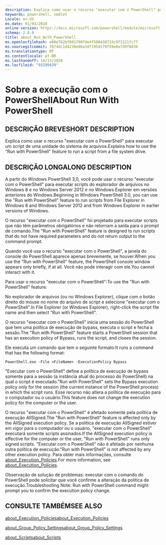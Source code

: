 ```yaml
---
description: Explica como usar o recurso "executar com o PowerShell" para executar um script de uma unidade do sistema de arquivos.
keywords: powershell, cmdlet
Locale: en-US
ms.date: 01/03/2018
online version: https://docs.microsoft.com/powershell/module/microsoft.powershell.core/about/about_run_with_powershell?view=powershell-6&WT.mc_id=ps-gethelp
schema: 2.0.0
title: about_Run_With_PowerShell
ms.openlocfilehash: e08e762bf6017907de4f508438733c973121fc77
ms.sourcegitcommit: f874dc1d4236e06a3df195d179f59e0a7d9f8436
ms.translationtype: MT
ms.contentlocale: pt-BR
ms.lasthandoff: 10/13/2020
ms.locfileid: "93195639"
---
```

# <a name="about-run-with-powershell"></a><span data-ttu-id="cd5f5-104">Sobre a execução com o PowerShell</span><span class="sxs-lookup"><span data-stu-id="cd5f5-104">About Run With PowerShell</span></span>

## <a name="short-description"></a><span data-ttu-id="cd5f5-105">DESCRIÇÃO BREVE</span><span class="sxs-lookup"><span data-stu-id="cd5f5-105">SHORT DESCRIPTION</span></span>
<span data-ttu-id="cd5f5-106">Explica como usar o recurso "executar com o PowerShell" para executar um script de uma unidade do sistema de arquivos.</span><span class="sxs-lookup"><span data-stu-id="cd5f5-106">Explains how to use the "Run with PowerShell" feature to run a script from a file system drive.</span></span>

## <a name="long-description"></a><span data-ttu-id="cd5f5-107">DESCRIÇÃO LONGA</span><span class="sxs-lookup"><span data-stu-id="cd5f5-107">LONG DESCRIPTION</span></span>

<span data-ttu-id="cd5f5-108">A partir do Windows PowerShell 3,0, você pode usar o recurso "executar com o PowerShell" para executar scripts do explorador de arquivos no Windows 8 e no Windows Server 2012 e no Windows Explorer em versões anteriores do Windows.</span><span class="sxs-lookup"><span data-stu-id="cd5f5-108">Beginning in Windows PowerShell 3.0, you can use the "Run with PowerShell" feature to run scripts from File Explorer in Windows 8 and Windows Server 2012 and from Windows Explorer in earlier versions of Windows.</span></span>

<span data-ttu-id="cd5f5-109">O recurso "executar com o PowerShell" foi projetado para executar scripts que não têm parâmetros obrigatórios e não retornam a saída para o prompt de comando.</span><span class="sxs-lookup"><span data-stu-id="cd5f5-109">The "Run with PowerShell" feature is designed to run scripts that do not have required parameters and do not return output to the command prompt.</span></span>

<span data-ttu-id="cd5f5-110">Quando você usa o recurso "executar com o PowerShell", a janela do console do PowerShell aparece apenas brevemente, se houver.</span><span class="sxs-lookup"><span data-stu-id="cd5f5-110">When you use the "Run with PowerShell" feature, the PowerShell console window appears only briefly, if at all.</span></span> <span data-ttu-id="cd5f5-111">Você não pode interagir com ele.</span><span class="sxs-lookup"><span data-stu-id="cd5f5-111">You cannot interact with it.</span></span>

<span data-ttu-id="cd5f5-112">Para usar o recurso "executar com o PowerShell":</span><span class="sxs-lookup"><span data-stu-id="cd5f5-112">To use the "Run with PowerShell" feature:</span></span>

<span data-ttu-id="cd5f5-113">No explorador de arquivos (ou no Windows Explorer), clique com o botão direito do mouse no nome do arquivo de script e selecione "executar com o PowerShell".</span><span class="sxs-lookup"><span data-stu-id="cd5f5-113">In File Explorer (or Windows Explorer), right-click the script file name and then select "Run with PowerShell".</span></span>

<span data-ttu-id="cd5f5-114">O recurso "executar com o PowerShell" inicia uma sessão do PowerShell que tem uma política de execução de bypass, executa o script e fecha a sessão.</span><span class="sxs-lookup"><span data-stu-id="cd5f5-114">The "Run with PowerShell" feature starts a PowerShell session that has an execution policy of Bypass, runs the script, and closes the session.</span></span>

<span data-ttu-id="cd5f5-115">Ele executa um comando que tem o seguinte formato:</span><span class="sxs-lookup"><span data-stu-id="cd5f5-115">It runs a command that has the following format:</span></span>

```
PowerShell.exe -File <FileName> -ExecutionPolicy Bypass
```

<span data-ttu-id="cd5f5-116">"Executar com o PowerShell" define a política de execução de bypass somente para a sessão (a instância atual do processo do PowerShell) na qual o script é executado.</span><span class="sxs-lookup"><span data-stu-id="cd5f5-116">"Run with PowerShell" sets the Bypass execution policy only for the session (the current instance of the PowerShell process) in which the script runs.</span></span>
<span data-ttu-id="cd5f5-117">Esse recurso não altera a política de execução para o computador ou o usuário.</span><span class="sxs-lookup"><span data-stu-id="cd5f5-117">This feature does not change the execution policy for the computer or the user.</span></span>

<span data-ttu-id="cd5f5-118">O recurso "executar com o PowerShell" é afetado somente pela política de execução AllSigned.</span><span class="sxs-lookup"><span data-stu-id="cd5f5-118">The "Run with PowerShell" feature is affected only by the AllSigned execution policy.</span></span> <span data-ttu-id="cd5f5-119">Se a política de execução AllSigned estiver em vigor para o computador ou o usuário, "executar com o PowerShell" executará somente scripts assinados.</span><span class="sxs-lookup"><span data-stu-id="cd5f5-119">If the AllSigned execution policy is effective for the computer or the user, "Run with PowerShell" runs only signed scripts.</span></span> <span data-ttu-id="cd5f5-120">"Executar com o PowerShell" não é afetado por nenhuma outra política de execução.</span><span class="sxs-lookup"><span data-stu-id="cd5f5-120">"Run with PowerShell" is not affected by any other execution policy.</span></span> <span data-ttu-id="cd5f5-121">Para obter mais informações, consulte [about_Execution_Policies](about_Execution_Policies.md).</span><span class="sxs-lookup"><span data-stu-id="cd5f5-121">For more information, see [about_Execution_Policies](about_Execution_Policies.md).</span></span>

<span data-ttu-id="cd5f5-122">Observação de solução de problemas: executar com o comando do PowerShell pode solicitar que você confirme a alteração da política de execução.</span><span class="sxs-lookup"><span data-stu-id="cd5f5-122">Troubleshooting Note: Run with PowerShell command might prompt you to confirm the execution policy change.</span></span>

## <a name="see-also"></a><span data-ttu-id="cd5f5-123">CONSULTE TAMBÉM</span><span class="sxs-lookup"><span data-stu-id="cd5f5-123">SEE ALSO</span></span>

[<span data-ttu-id="cd5f5-124">about_Execution_Policies</span><span class="sxs-lookup"><span data-stu-id="cd5f5-124">about_Execution_Policies</span></span>](about_Execution_Policies.md)

[<span data-ttu-id="cd5f5-125">about_Group_Policy_Settings</span><span class="sxs-lookup"><span data-stu-id="cd5f5-125">about_Group_Policy_Settings</span></span>](about_Group_Policy_Settings.md)

[<span data-ttu-id="cd5f5-126">about_Scripts</span><span class="sxs-lookup"><span data-stu-id="cd5f5-126">about_Scripts</span></span>](about_Scripts.md)
